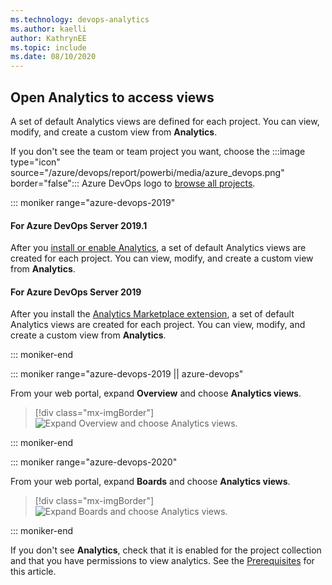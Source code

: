 ```yaml
---
ms.technology: devops-analytics
ms.author: kaelli
author: KathrynEE
ms.topic: include
ms.date: 08/10/2020
---
```


<a id="open-analytics">  </a>

## Open Analytics to access views

A set of default Analytics views are defined for each project. You can view, modify, and create a custom view from **Analytics**. 

If you don't see the team or team project you want, choose the :::image type="icon" source="/azure/devops/report/powerbi/media/azure_devops.png" border="false"::: Azure DevOps logo to [browse all projects](../../project/navigation/work-across-projects.md).  

::: moniker range="azure-devops-2019"

#### For Azure DevOps Server 2019.1

After you [install or enable Analytics](../dashboards/analytics-extension.md), a set of default Analytics views are created for each project. You can view, modify, and create a custom view from **Analytics**. 

#### For Azure DevOps Server 2019

After you install the [Analytics Marketplace extension](../dashboards/analytics-extension.md), a set of default Analytics views are created for each project. You can view, modify, and create a custom view from **Analytics**. 

::: moniker-end  

::: moniker range="azure-devops-2019 || azure-devops"

From your web portal, expand **Overview** and choose **Analytics views**.  

> [!div class="mx-imgBorder"]  
> ![Expand Overview and choose Analytics views.](/azure/devops/report/powerbi/media/open_analytics.png)   

::: moniker-end

::: moniker range="azure-devops-2020"

From your web portal, expand **Boards** and choose **Analytics views**.  

> [!div class="mx-imgBorder"]  
> ![Expand Boards and choose Analytics views.](/azure/devops/report/powerbi/media/analytics-views/open-analytics-2020.png)  

::: moniker-end 

If you don't see **Analytics**, check that it is enabled for the project collection and that you have permissions to view analytics. See the [Prerequisites](#prerequisites) for this article.